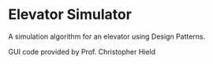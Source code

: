 # Elevator Simulator

A simulation algorithm for an elevator using Design Patterns.

GUI code provided by Prof. Christopher Hield
